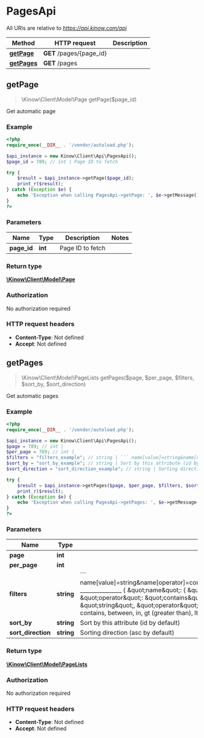 # PagesApi

All URIs are relative to *https://api.kinow.com/api*

Method | HTTP request | Description
------------- | ------------- | -------------
[**getPage**](#getPage) | **GET** /pages/{page_id} | 
[**getPages**](#getPages) | **GET** /pages | 


## **getPage**
> \Kinow\Client\Model\Page getPage($page_id)



Get automatic page

### Example
```php
<?php
require_once(__DIR__ . '/vendor/autoload.php');

$api_instance = new Kinow\Client\Api\PagesApi();
$page_id = 789; // int | Page ID to fetch

try {
    $result = $api_instance->getPage($page_id);
    print_r($result);
} catch (Exception $e) {
    echo 'Exception when calling PagesApi->getPage: ', $e->getMessage(), PHP_EOL;
}
?>
```

### Parameters

Name | Type | Description  | Notes
------------- | ------------- | ------------- | -------------
 **page_id** | **int**| Page ID to fetch |

### Return type

[**\Kinow\Client\Model\Page**](#Page)

### Authorization

No authorization required

### HTTP request headers

 - **Content-Type**: Not defined
 - **Accept**: Not defined

## **getPages**
> \Kinow\Client\Model\PageLists getPages($page, $per_page, $filters, $sort_by, $sort_direction)



Get automatic pages

### Example
```php
<?php
require_once(__DIR__ . '/vendor/autoload.php');

$api_instance = new Kinow\Client\Api\PagesApi();
$page = 789; // int | 
$per_page = 789; // int | 
$filters = "filters_example"; // string | ``` name[value]=string&name[operator]=contains&date_add[value]=string&date_add[operator]=lt _______________ {     \"name\": {         \"value\": \"string\",         \"operator\": \"contains\"     },     \"date_add\": {         \"value\": \"string\",         \"operator\": \"lt\"     } } ``` Operator can be: strict, contains, between, in, gt (greater than), lt (lower than).
$sort_by = "sort_by_example"; // string | Sort by this attribute (id by default)
$sort_direction = "sort_direction_example"; // string | Sorting direction (asc by default)

try {
    $result = $api_instance->getPages($page, $per_page, $filters, $sort_by, $sort_direction);
    print_r($result);
} catch (Exception $e) {
    echo 'Exception when calling PagesApi->getPages: ', $e->getMessage(), PHP_EOL;
}
?>
```

### Parameters

Name | Type | Description  | Notes
------------- | ------------- | ------------- | -------------
 **page** | **int**|  | [optional]
 **per_page** | **int**|  | [optional]
 **filters** | **string**| &#x60;&#x60;&#x60; name[value]&#x3D;string&amp;name[operator]&#x3D;contains&amp;date_add[value]&#x3D;string&amp;date_add[operator]&#x3D;lt _______________ {     \&quot;name\&quot;: {         \&quot;value\&quot;: \&quot;string\&quot;,         \&quot;operator\&quot;: \&quot;contains\&quot;     },     \&quot;date_add\&quot;: {         \&quot;value\&quot;: \&quot;string\&quot;,         \&quot;operator\&quot;: \&quot;lt\&quot;     } } &#x60;&#x60;&#x60; Operator can be: strict, contains, between, in, gt (greater than), lt (lower than). | [optional]
 **sort_by** | **string**| Sort by this attribute (id by default) | [optional]
 **sort_direction** | **string**| Sorting direction (asc by default) | [optional]

### Return type

[**\Kinow\Client\Model\PageLists**](#PageLists)

### Authorization

No authorization required

### HTTP request headers

 - **Content-Type**: Not defined
 - **Accept**: Not defined

